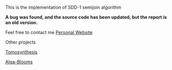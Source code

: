 This is the implementation of SDD-1 semijoin algorithm

**A bug was found, and the source code has been updated, but the report is an old version.**

Feel free to contact me [Personal Website](http://www.myweb.ttu.edu/jialliu/)

Other projects

[Tomosynthesis](http://code.google.com/p/tomosynthesis/)

[Alga-Blooms](http://code.google.com/p/alga-blooms/)
